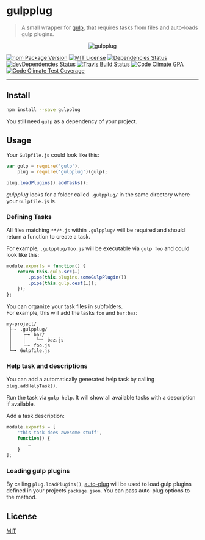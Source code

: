 gulpplug
========

  > A small wrapper for 
  > [gulp](https://github.com/gulpjs/gulp), 
  > that requires tasks from files and auto-loads gulp plugins.

<p align="center"><img src="https://raw.github.com/simbo/gulpplug/master/gulpplug.png" alt="gulpplug"></p>

[![npm Package Version](https://img.shields.io/npm/v/gulpplug.svg?style=flat-square)](https://www.npmjs.com/package/gulpplug)
[![MIT License](http://img.shields.io/:license-mit-blue.svg?style=flat-square)](http://simbo.mit-license.org)
[![Dependencies Status](https://img.shields.io/david/simbo/gulpplug.svg?style=flat-square)](https://david-dm.org/simbo/gulpplug)
[![devDependencies Status](https://img.shields.io/david/dev/simbo/gulpplug.svg?style=flat-square)](https://david-dm.org/simbo/gulpplug#info=devDependencies)
[![Travis Build Status](https://img.shields.io/travis/simbo/gulpplug/master.svg?style=flat-square)](https://travis-ci.org/simbo/gulpplug)
[![Code Climate GPA](https://img.shields.io/codeclimate/github/simbo/gulpplug.svg?style=flat-square)](https://codeclimate.com/github/simbo/gulpplug)
[![Code Climate Test Coverage](https://img.shields.io/codeclimate/coverage/github/simbo/gulpplug.svg?style=flat-square)](https://codeclimate.com/github/simbo/gulpplug)

---


## Install

``` bash
npm install --save gulpplug
```

You still need `gulp` as a dependency of your project.


## Usage

Your `Gulpfile.js` could look like this:

``` javascript
var gulp = require('gulp'),
    plug = require('gulpplug')(gulp);

plug.loadPlugins().addTasks();
```

*gulpplug* looks for a folder called `.gulpplug/` in the same directory where
your `Gulpfile.js` is.


### Defining Tasks

All files matching `**/*.js` within `.gulpplug/` will be required and 
should return a function to create a task.

For example, `.gulpplug/foo.js` will be executable via `gulp foo` and
could look like this:

``` javascript
module.exports = function() {
    return this.gulp.src(…)
        .pipe(this.plugins.someGulpPlugin())
        .pipe(this.gulp.dest(…));
    });
};
```

You can organize your task files in subfolders.  
For example, this will add the tasks `foo` and `bar:baz`:

``` text
my-project/
 ├─╸ .gulpplug/
 │    ├─╸ bar/
 │    │    └─╸ baz.js
 │    └─╸ foo.js
 └─╸ Gulpfile.js
```


### Help task and descriptions

You can add a automatically generated help task by calling
`plug.addHelpTask()`.

Run the task via `gulp help`. It will show all available tasks with a 
description if available.

Add a task description:

``` javascript
module.exports = [
    'this task does awesome stuff',
    function() {
        …
    }
];
```

### Loading gulp plugins

By calling `plug.loadPlugins()`, [auto-plug](https://github.com/simbo/auto-plug)
will be used to load gulp plugins defined in your projects `package.json`. You
can pass auto-plug options to the method.


## License

[MIT](http://simbo.mit-license.org/)
